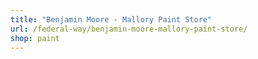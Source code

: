 ```yaml
---
title: "Benjamin Moore - Mallory Paint Store"
url: /federal-way/benjamin-moore-mallory-paint-store/
shop: paint
---
```

